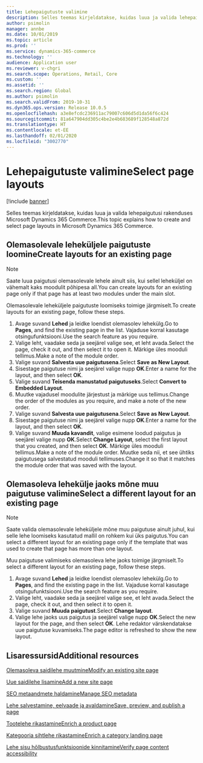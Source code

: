 ```yaml
---
title: Lehepaigutuste valimine
description: Selles teemas kirjeldatakse, kuidas luua ja valida lehepaigutusi rakenduses Microsoft Dynamics 365 Commerce.
author: psimolin
manager: annbe
ms.date: 10/01/2019
ms.topic: article
ms.prod: ''
ms.service: dynamics-365-commerce
ms.technology: ''
audience: Application user
ms.reviewer: v-chgri
ms.search.scope: Operations, Retail, Core
ms.custom: ''
ms.assetid: ''
ms.search.region: Global
ms.author: psimolin
ms.search.validFrom: 2019-10-31
ms.dyn365.ops.version: Release 10.0.5
ms.openlocfilehash: a3e8efcdc236911ac79007c606d5d1da56f6c424
ms.sourcegitcommit: 81a647904dd305c4be2e4b683689f128548a872d
ms.translationtype: HT
ms.contentlocale: et-EE
ms.lasthandoff: 02/01/2020
ms.locfileid: "3002770"
---
```

# <a name="select-page-layouts"></a><span data-ttu-id="c8b01-103">Lehepaigutuste valimine</span><span class="sxs-lookup"><span data-stu-id="c8b01-103">Select page layouts</span></span>


[!include [banner](includes/banner.md)]

<span data-ttu-id="c8b01-104">Selles teemas kirjeldatakse, kuidas luua ja valida lehepaigutusi rakenduses Microsoft Dynamics 365 Commerce.</span><span class="sxs-lookup"><span data-stu-id="c8b01-104">This topic explains how to create and select page layouts in Microsoft Dynamics 365 Commerce.</span></span>

## <a name="create-layouts-for-an-existing-page"></a><span data-ttu-id="c8b01-105">Olemasolevale leheküljele paigutuste loomine</span><span class="sxs-lookup"><span data-stu-id="c8b01-105">Create layouts for an existing page</span></span>

> [!NOTE]
> <span data-ttu-id="c8b01-106">Saate luua paigutusi olemasolevale lehele ainult siis, kui sellel leheküljel on vähemalt kaks moodulit põhipesa all.</span><span class="sxs-lookup"><span data-stu-id="c8b01-106">You can create layouts for an existing page only if that page has at least two modules under the main slot.</span></span>

<span data-ttu-id="c8b01-107">Olemasolevale leheküljele paigutuste loomiseks toimige järgmiselt.</span><span class="sxs-lookup"><span data-stu-id="c8b01-107">To create layouts for an existing page, follow these steps.</span></span>

1. <span data-ttu-id="c8b01-108">Avage suvand **Lehed** ja leidke loendist olemasolev lehekülg.</span><span class="sxs-lookup"><span data-stu-id="c8b01-108">Go to **Pages**, and find the existing page in the list.</span></span> <span data-ttu-id="c8b01-109">Vajaduse korral kasutage otsingufunktsiooni.</span><span class="sxs-lookup"><span data-stu-id="c8b01-109">Use the search feature as you require.</span></span>
1. <span data-ttu-id="c8b01-110">Valige leht, vaadake seda ja seejärel valige see, et leht avada.</span><span class="sxs-lookup"><span data-stu-id="c8b01-110">Select the page, check it out, and then select it to open it.</span></span> <span data-ttu-id="c8b01-111">Märkige üles mooduli tellimus.</span><span class="sxs-lookup"><span data-stu-id="c8b01-111">Make a note of the module order.</span></span>
1. <span data-ttu-id="c8b01-112">Valige suvand **Salvesta uue paigutusena**.</span><span class="sxs-lookup"><span data-stu-id="c8b01-112">Select **Save as New Layout**.</span></span>
1. <span data-ttu-id="c8b01-113">Sisestage paigutuse nimi ja seejärel valige nupp **OK**.</span><span class="sxs-lookup"><span data-stu-id="c8b01-113">Enter a name for the layout, and then select **OK**.</span></span>
1. <span data-ttu-id="c8b01-114">Valige suvand **Teisenda manustatud paigutuseks**.</span><span class="sxs-lookup"><span data-stu-id="c8b01-114">Select **Convert to Embedded Layout**.</span></span>
1. <span data-ttu-id="c8b01-115">Muutke vajadusel moodulite järjestust ja märkige uus tellimus.</span><span class="sxs-lookup"><span data-stu-id="c8b01-115">Change the order of the modules as you require, and make a note of the new order.</span></span>
1. <span data-ttu-id="c8b01-116">Valige suvand **Salvesta uue paigutusena**.</span><span class="sxs-lookup"><span data-stu-id="c8b01-116">Select **Save as New Layout**.</span></span>
1. <span data-ttu-id="c8b01-117">Sisestage paigutuse nimi ja seejärel valige nupp **OK**.</span><span class="sxs-lookup"><span data-stu-id="c8b01-117">Enter a name for the layout, and then select **OK**.</span></span>
1. <span data-ttu-id="c8b01-118">Valige suvand **Muuda kavandit**, valige esimene loodud paigutus ja seejärel valige nupp **OK**.</span><span class="sxs-lookup"><span data-stu-id="c8b01-118">Select **Change Layout**, select the first layout that you created, and then select **OK**.</span></span> <span data-ttu-id="c8b01-119">Märkige üles mooduli tellimus.</span><span class="sxs-lookup"><span data-stu-id="c8b01-119">Make a note of the module order.</span></span> <span data-ttu-id="c8b01-120">Muutke seda nii, et see ühtiks paigutusega salvestatud mooduli tellimuses.</span><span class="sxs-lookup"><span data-stu-id="c8b01-120">Change it so that it matches the module order that was saved with the layout.</span></span>

## <a name="select-a-different-layout-for-an-existing-page"></a><span data-ttu-id="c8b01-121">Olemasoleva lehekülje jaoks mõne muu paigutuse valimine</span><span class="sxs-lookup"><span data-stu-id="c8b01-121">Select a different layout for an existing page</span></span>

> [!NOTE]
> <span data-ttu-id="c8b01-122">Saate valida olemasolevale leheküljele mõne muu paigutuse ainult juhul, kui selle lehe loomiseks kasutatud mallil on rohkem kui üks paigutus.</span><span class="sxs-lookup"><span data-stu-id="c8b01-122">You can select a different layout for an existing page only if the template that was used to create that page has more than one layout.</span></span>

<span data-ttu-id="c8b01-123">Muu paigutuse valimiseks olemasoleva lehe jaoks toimige järgmiselt.</span><span class="sxs-lookup"><span data-stu-id="c8b01-123">To select a different layout for an existing page, follow these steps.</span></span>

1. <span data-ttu-id="c8b01-124">Avage suvand **Lehed** ja leidke loendist olemasolev lehekülg.</span><span class="sxs-lookup"><span data-stu-id="c8b01-124">Go to **Pages**, and find the existing page in the list.</span></span> <span data-ttu-id="c8b01-125">Vajaduse korral kasutage otsingufunktsiooni.</span><span class="sxs-lookup"><span data-stu-id="c8b01-125">Use the search feature as you require.</span></span>
1. <span data-ttu-id="c8b01-126">Valige leht, vaadake seda ja seejärel valige see, et leht avada.</span><span class="sxs-lookup"><span data-stu-id="c8b01-126">Select the page, check it out, and then select it to open it.</span></span>
1. <span data-ttu-id="c8b01-127">Valige suvand **Muuda paigutust**.</span><span class="sxs-lookup"><span data-stu-id="c8b01-127">Select **Change layout**.</span></span>
1. <span data-ttu-id="c8b01-128">Valige lehe jaoks uus paigutus ja seejärel valige nupp **OK**.</span><span class="sxs-lookup"><span data-stu-id="c8b01-128">Select the new layout for the page, and then select **OK**.</span></span> <span data-ttu-id="c8b01-129">Lehe redaktor värskendatakse uue paigutuse kuvamiseks.</span><span class="sxs-lookup"><span data-stu-id="c8b01-129">The page editor is refreshed to show the new layout.</span></span>

## <a name="additional-resources"></a><span data-ttu-id="c8b01-130">Lisaressursid</span><span class="sxs-lookup"><span data-stu-id="c8b01-130">Additional resources</span></span>

[<span data-ttu-id="c8b01-131">Olemasoleva saidilehe muutmine</span><span class="sxs-lookup"><span data-stu-id="c8b01-131">Modify an existing site page</span></span>](modify-existing-page.md)

[<span data-ttu-id="c8b01-132">Uue saidilehe lisamine</span><span class="sxs-lookup"><span data-stu-id="c8b01-132">Add a new site page</span></span>](add-new-page.md)

[<span data-ttu-id="c8b01-133">SEO metaandmete haldamine</span><span class="sxs-lookup"><span data-stu-id="c8b01-133">Manage SEO metadata</span></span>](manage-seo-metadata.md)

[<span data-ttu-id="c8b01-134">Lehe salvestamine, eelvaade ja avaldamine</span><span class="sxs-lookup"><span data-stu-id="c8b01-134">Save, preview, and publish a page</span></span>](save-preview-publish-page.md)

[<span data-ttu-id="c8b01-135">Tootelehe rikastamine</span><span class="sxs-lookup"><span data-stu-id="c8b01-135">Enrich a product page</span></span>](enrich-product-page.md)

[<span data-ttu-id="c8b01-136">Kategooria sihtlehe rikastamine</span><span class="sxs-lookup"><span data-stu-id="c8b01-136">Enrich a category landing page</span></span>](enrich-category-page.md)

[<span data-ttu-id="c8b01-137">Lehe sisu hõlbustusfunktsioonide kinnitamine</span><span class="sxs-lookup"><span data-stu-id="c8b01-137">Verify page content accessibility</span></span>](verify-accessibility.md)

